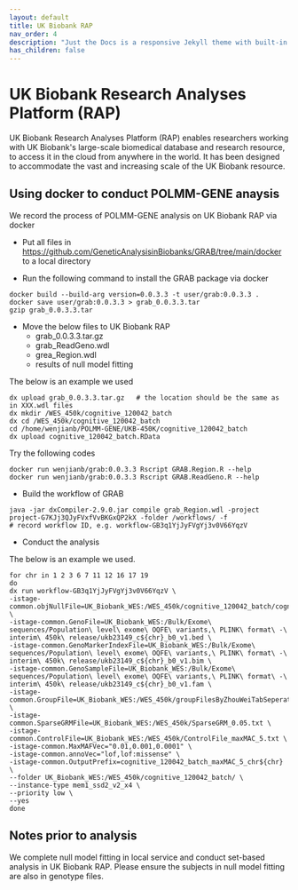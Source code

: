 ```yaml
---
layout: default
title: UK Biobank RAP
nav_order: 4
description: "Just the Docs is a responsive Jekyll theme with built-in search that is easily customizable and hosted on GitHub Pages."
has_children: false
---
```


# UK Biobank Research Analyses Platform (RAP)

UK Biobank Research Analyses Platform (RAP) enables researchers working with UK Biobank's large-scale biomedical database and research resource, to access it in the cloud from anywhere in the world. It has been designed to accommodate the vast and increasing scale of the UK Biobank resource.

## Using docker to conduct POLMM-GENE anaysis

We record the process of POLMM-GENE analysis on UK Biobank RAP via docker

- Put all files in https://github.com/GeneticAnalysisinBiobanks/GRAB/tree/main/docker to a local directory

- Run the following command to install the GRAB package via docker

```
docker build --build-arg version=0.0.3.3 -t user/grab:0.0.3.3 .
docker save user/grab:0.0.3.3 > grab_0.0.3.3.tar
gzip grab_0.0.3.3.tar
```

- Move the below files to UK Biobank RAP
  - grab_0.0.3.3.tar.gz
  - grab_ReadGeno.wdl
  - grea_Region.wdl
  - results of null model fitting

The below is an example we used

```
dx upload grab_0.0.3.3.tar.gz   # the location should be the same as in XXX.wdl files
dx mkdir /WES_450k/cognitive_120042_batch
dx cd /WES_450k/cognitive_120042_batch
cd /home/wenjianb/POLMM-GENE/UKB-450K/cognitive_120042_batch
dx upload cognitive_120042_batch.RData
```

Try the following codes

```
docker run wenjianb/grab:0.0.3.3 Rscript GRAB.Region.R --help
docker run wenjianb/grab:0.0.3.3 Rscript GRAB.ReadGeno.R --help
```

- Build the workflow of GRAB

```
java -jar dxCompiler-2.9.0.jar compile grab_Region.wdl -project project-G7KJj3QJyFVxfVvBKGxQP2kX -folder /workflows/ -f
# record workflow ID, e.g. workflow-GB3q1YjJyFVgYj3v0V66YqzV
```

- Conduct the analysis

The below is an example we used.

```
for chr in 1 2 3 6 7 11 12 16 17 19
do
dx run workflow-GB3q1YjJyFVgYj3v0V66YqzV \
-istage-common.objNullFile=UK_Biobank_WES:/WES_450k/cognitive_120042_batch/cognitive_120042_batch.RData \
-istage-common.GenoFile=UK_Biobank_WES:/Bulk/Exome\ sequences/Population\ level\ exome\ OQFE\ variants,\ PLINK\ format\ -\ interim\ 450k\ release/ukb23149_c${chr}_b0_v1.bed \
-istage-common.GenoMarkerIndexFile=UK_Biobank_WES:/Bulk/Exome\ sequences/Population\ level\ exome\ OQFE\ variants,\ PLINK\ format\ -\ interim\ 450k\ release/ukb23149_c${chr}_b0_v1.bim \
-istage-common.GenoSampleFile=UK_Biobank_WES:/Bulk/Exome\ sequences/Population\ level\ exome\ OQFE\ variants,\ PLINK\ format\ -\ interim\ 450k\ release/ukb23149_c${chr}_b0_v1.fam \
-istage-common.GroupFile=UK_Biobank_WES:/WES_450k/groupFilesByZhouWeiTabSeperatedCombineByChr/UKBexomeOQFE_chr${chr}.ukb23149.groupFile.txt \
-istage-common.SparseGRMFile=UK_Biobank_WES:/WES_450k/SparseGRM_0.05.txt \
-istage-common.ControlFile=UK_Biobank_WES:/WES_450k/ControlFile_maxMAC_5.txt \
-istage-common.MaxMAFVec="0.01,0.001,0.0001" \
-istage-common.annoVec="lof,lof:missense" \
-istage-common.OutputPrefix=cognitive_120042_batch_maxMAC_5_chr${chr} \
--folder UK_Biobank_WES:/WES_450k/cognitive_120042_batch/ \
--instance-type mem1_ssd2_v2_x4 \
--priority low \
--yes
done
```

## Notes prior to analysis

We complete null model fitting in local service and conduct set-based analysis in UK Biobank RAP. Please ensure the subjects in null model fitting are also in genotype files.
